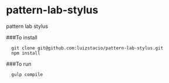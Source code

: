 pattern-lab-stylus
==================

pattern lab stylus

###To install
```
  git clone git@github.com:luizstacio/pattern-lab-stylus.git
  npm install
```

###To run
```
  gulp compile
```